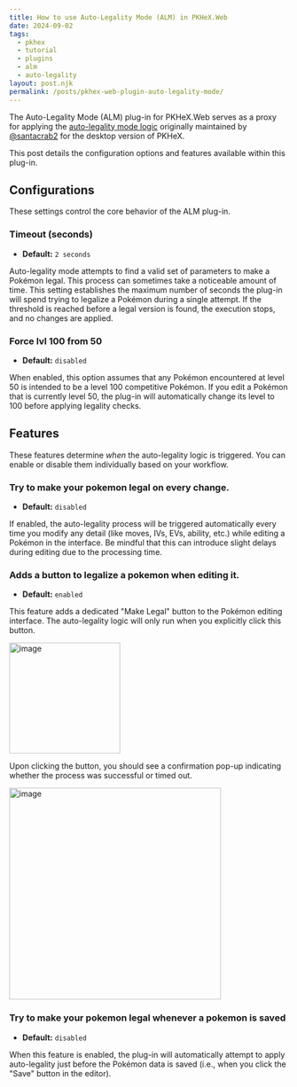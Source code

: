 ```yaml
---
title: How to use Auto-Legality Mode (ALM) in PKHeX.Web
date: 2024-09-02
tags:
  - pkhex
  - tutorial
  - plugins
  - alm
  - auto-legality
layout: post.njk
permalink: /posts/pkhex-web-plugin-auto-legality-mode/
---
```


The Auto-Legality Mode (ALM) plug-in for PKHeX.Web serves as a proxy for applying the [auto-legality mode logic](https://github.com/santacrab2/PKHeX-Plugins) originally maintained by [@santacrab2](https://github.com/santacrab2) for the desktop version of PKHeX.

This post details the configuration options and features available within this plug-in.

## Configurations

These settings control the core behavior of the ALM plug-in.

### Timeout (seconds)

*   **Default:** `2 seconds`

Auto-legality mode attempts to find a valid set of parameters to make a Pokémon legal. This process can sometimes take a noticeable amount of time. This setting establishes the maximum number of seconds the plug-in will spend trying to legalize a Pokémon during a single attempt. If the threshold is reached before a legal version is found, the execution stops, and no changes are applied.

### Force lvl 100 from 50

*   **Default:** `disabled`

When enabled, this option assumes that any Pokémon encountered at level 50 is intended to be a level 100 competitive Pokémon. If you edit a Pokémon that is currently level 50, the plug-in will automatically change its level to 100 before applying legality checks.

## Features

These features determine *when* the auto-legality logic is triggered. You can enable or disable them individually based on your workflow.

### Try to make your pokemon legal on every change.

*   **Default:** `disabled`

If enabled, the auto-legality process will be triggered automatically every time you modify any detail (like moves, IVs, EVs, ability, etc.) while editing a Pokémon in the interface. Be mindful that this can introduce slight delays during editing due to the processing time.

### Adds a button to legalize a pokemon when editing it.

*   **Default:** `enabled`

This feature adds a dedicated "Make Legal" button to the Pokémon editing interface. The auto-legality logic will only run when you explicitly click this button.

<img width="200" alt="image" src="https://github.com/user-attachments/assets/090e68b8-83c1-4520-80ee-c65a106291be">

Upon clicking the button, you should see a confirmation pop-up indicating whether the process was successful or timed out.

<img width="382" alt="image" src="https://github.com/user-attachments/assets/f234567b-aabf-4eb5-9713-590fce01b378">

### Try to make your pokemon legal whenever a pokemon is saved

*   **Default:** `disabled`

When this feature is enabled, the plug-in will automatically attempt to apply auto-legality just before the Pokémon data is saved (i.e., when you click the "Save" button in the editor).
